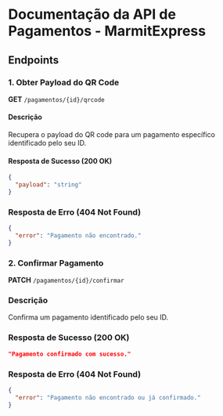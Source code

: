 # Documentação da API de Pagamentos - MarmitExpress

## Endpoints

### 1. Obter Payload do QR Code

**GET** `/pagamentos/{id}/qrcode`

#### Descrição
Recupera o payload do QR code para um pagamento específico identificado pelo seu ID.

#### Resposta de Sucesso (200 OK)
```json
{
  "payload": "string"
}
```
### Resposta de Erro (404 Not Found)
```json
{
  "error": "Pagamento não encontrado."
}
```

### 2. Confirmar Pagamento
**PATCH** `/pagamentos/{id}/confirmar`

### Descrição
Confirma um pagamento identificado pelo seu ID.

### Resposta de Sucesso (200 OK)
```json
"Pagamento confirmado com sucesso."
```

### Resposta de Erro (404 Not Found)
```json
{
  "error": "Pagamento não encontrado ou já confirmado."
}
```
